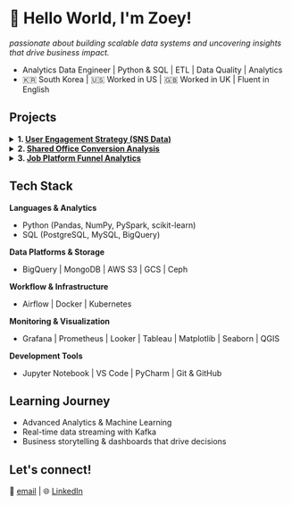 # 👋 Hello World, I'm Zoey!

*passionate about building scalable data systems and uncovering insights that drive business impact.*
- Analytics Data Engineer | Python & SQL | ETL | Data Quality | Analytics  
- 🇰🇷 South Korea | 🇺🇸 Worked in US | 🇬🇧 Worked in UK | Fluent in English

## Projects
<details>
<summary><strong>1. <a href="https://github.com/goheejieuri/final_project_team3">User Engagement Strategy (SNS Data)</a></strong></summary>

  
> *Analyzed SNS user engagement patterns; designed reaction metrics and A/B tests, and built automated workflows to boost participation.*

**Goal**: Increase voting participation to boost in-app point usage and overall revenue.  
**Duration**: Jul 2025 – Aug 2025 (6 weeks)  
**Team Size**: 3  

**My Role**  
- Built and orchestrated the end-to-end data pipeline (GCS → DuckDB → Python → BigQuery → Looker)  
- Set up workflow automation with Airflow and containerized the environment using Docker  
- Conducted **question category analysis** using NLP embeddings & LLM-based classification  
- Designed and proposed A/B tests for UI and content category interventions  
- Automated workflow outputs with PDF generation (Playwright) and email delivery (SMTP) for reproducible analytics delivery  
- Created dashboards and proposed actionable strategies for user retention  

**Tech Stack**  
- **Data Pipeline**: GCS, BigQuery, Airflow, DuckDB  
- **Analysis**: Python (Pandas, Scikit-learn, Sentence-BERT, LLMs)  
- **Visualization**: Looker Studio, Matplotlib  
- **Automation**: Airflow, Docker, Playwright (PDF), SMTP (Email Reporting)  

</details>
<details>
<summary><strong>2. <a href="https://github.com/ol-olozl/payment_prediction_analysis">Shared Office Conversion Analysis</a></strong></summary>

  
> *Analyzed free-trial → paid conversion behavior with ML models; proposed membership restructuring & UI optimization strategies.*

**Goal**: Predict whether users would convert from free trial to paid subscription and design strategies to improve payment likelihood.  
**Duration**: Jun 2025 (3 weeks)  
**Team Size**: 5  

**My Role**  
- Focused on machine learning modeling (individual contribution)  
- Applied multiple tree-based ensemble models (LightGBM, XGBoost)  
- Compared model performance with F1 score & ROC-AUC metrics  
- Conducted feature importance analysis to identify behavioral & locational drivers of payment  
- Contributed to strategy proposal: membership restructuring & UI optimization  

**Tech Stack**  
- **Data Pipeline**: SQL, Python (Pandas, NumPy, Scikit-learn)  
- **ML Models**: LightGBM, XGBoost, Logistic Regression  
- **Visualization**: QGIS, Tableau, Matplotlib, Seaborn


</details>
<details>
<summary><strong>3. <a href="https://github.com/ol-olozl/job_platform_funnel_analysis">Job Platform Funnel Analytics</a></strong></summary>

> *Analyzed job application funnel using cohort & AARRR framework; proposed segmentation & tagging strategies for targeted improvements.*

**Goal**  
Diagnose drop-off points in the job application funnel and design stage-specific strategies to improve user completion rates.  

**Duration**  
Apr 2025 – May 2025 (5 weeks)  

**Team Size**  
4  

**My Role**  
- Proposed company segmentation & tagging framework to enable personalized recommendations  
- Conducted cohort and conversion analysis, retention tracking, and applied the AARRR framework to identify leverage points  
- Suggested tailored funnel improvements for different company clusters  
- Contributed to final strategy presentation & documentation (report + slides)  

**Tech Stack**  
- **Data Analysis**: Python (Pandas, NumPy), SQL  
- **Modeling**: Clustering & segmentation  
- **Visualization**: Tableau, Matplotlib, Seaborn  


</details>

## Tech Stack
**Languages & Analytics**  
- Python (Pandas, NumPy, PySpark, scikit-learn)  
- SQL (PostgreSQL, MySQL, BigQuery)

**Data Platforms & Storage**  
- BigQuery | MongoDB | AWS S3 | GCS | Ceph

**Workflow & Infrastructure**  
- Airflow | Docker | Kubernetes

**Monitoring & Visualization**  
- Grafana | Prometheus | Looker | Tableau | Matplotlib | Seaborn | QGIS

**Development Tools**  
- Jupyter Notebook | VS Code | PyCharm | Git & GitHub

## Learning Journey
- Advanced Analytics & Machine Learning
- Real-time data streaming with Kafka
- Business storytelling & dashboards that drive decisions

## Let's connect!
📧 [email](olozl1228@gmail.com) | 🌐 [LinkedIn](https://linkedin.com/in/eunjilee)
